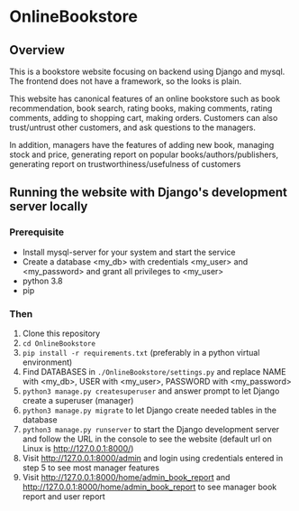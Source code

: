 # OnlineBookstore

## Overview

This is a bookstore website focusing on backend using Django and mysql. The frontend does not have a framework, so the
looks is plain.

This website has canonical features of an online bookstore such as book recommendation, book search, rating books, making
comments, rating comments, adding to shopping cart, making orders. Customers can also trust/untrust other customers, and ask questions to the managers.

In addition, managers have the features of adding new book, managing stock and price, generating report on popular
books/authors/publishers, generating report on trustworthiness/usefulness of customers

## Running the website with Django's development server locally

### Prerequisite

- Install mysql-server for your system and start the service
- Create a database \<my_db> with credentials \<my_user> and \<my_password> and grant all privileges to \<my_user>
- python 3.8
- pip

### Then

1. Clone this repository
2. `cd OnlineBookstore`
3. `pip install -r requirements.txt` (preferably in a python virtual environment)
4. Find DATABASES in `./OnlineBookstore/settings.py` and replace NAME with \<my_db>, USER with \<my_user>, PASSWORD with
  \<my_password>
5. `python3 manage.py createsuperuser` and answer prompt to let Django create a superuser (manager)
6. `python3 manage.py migrate` to let Django create needed tables in the database
7. `python3 manage.py runserver` to start the Django development server and follow the URL in the console to see the
  website (default url on Linux is http://127.0.0.1:8000/)
8. Visit http://127.0.0.1:8000/admin and login using credentials entered in step 5 to see most manager features
9. Visit http://127.0.0.1:8000/home/admin_book_report and http://127.0.0.1:8000/home/admin_book_report to see manager book report and user report
